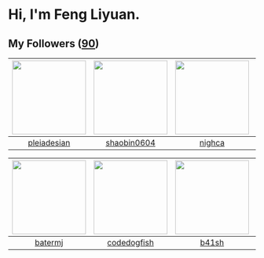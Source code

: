 # Hi, I'm Feng Liyuan.

## My Followers ([90](https://github.com/SunRunAway?tab=followers))

| <img src="https://avatars.githubusercontent.com/u/46620760?v=4" width="150" height="150" /> | <img src="https://avatars.githubusercontent.com/u/10383?v=4" width="150" height="150" /> | <img src="https://avatars.githubusercontent.com/u/1492263?v=4" width="150" height="150" /> | <img src="https://avatars.githubusercontent.com/u/14808551?v=4" width="150" height="150" /> |
| :-----------------------------------------------------------------------------------------: | :--------------------------------------------------------------------------------------: | :----------------------------------------------------------------------------------------: | :-----------------------------------------------------------------------------------------: |
|                        [pleiadesian](https://github.com/pleiadesian)                        |                       [shaobin0604](https://github.com/shaobin0604)                      |                             [nighca](https://github.com/nighca)                            |                            [Lisprez](https://github.com/Lisprez)                            |

| <img src="https://avatars.githubusercontent.com/u/250445?v=4" width="150" height="150" /> | <img src="https://avatars.githubusercontent.com/u/6002026?v=4" width="150" height="150" /> | <img src="https://avatars.githubusercontent.com/u/1070352?v=4" width="150" height="150" /> | <img src="https://avatars.githubusercontent.com/u/2918384?v=4" width="150" height="150" /> |
| :---------------------------------------------------------------------------------------: | :----------------------------------------------------------------------------------------: | :----------------------------------------------------------------------------------------: | :----------------------------------------------------------------------------------------: |
|                           [batermj](https://github.com/batermj)                           |                        [codedogfish](https://github.com/codedogfish)                       |                              [b41sh](https://github.com/b41sh)                             |                            [wkshare](https://github.com/wkshare)                           |